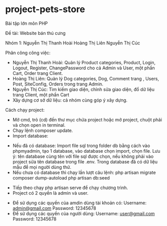 # project-pets-store
Bài tập lớn môn PHP

Đề tài: Website bán thú cưng

Nhóm 1:
Nguyễn Thị Thanh Hoài
Hoàng Thị Liên
Nguyễn Thị Cúc

Phân công công việc:
- Nguyễn Thị Thanh Hoài: Quản lý Product categories, Product, Login, Logout, Register, ChangePassword cho cả Admin và User, một phần Cart, Order trang Client.
- Hoàng Thị Liên: Quản lý Dog categories, Dog, Comment trang , Users, Post, SiteConfig, Orders trong trang Admin.
- Nguyễn Thị Cúc: Tìm kiếm giao diện, chỉnh sửa giao diện, đổ dữ liệu trang Client, một phần Cart
- Xây dựng cơ sở dữ liệu: cả nhóm cùng góp ý xây dựng.

Cách chạy project:
- Mở cmd, trỏ (cd) đến thư mục chứa project hoặc mở project, chuột phải và chọn open in terminal.
- Chạy lệnh composer update.
- Import database:
+ Nếu đã có database: Import file sql trong folder db bằng cách vào phpmyadmin, tạo 1 database, vào database chọn import, chọn file. Lưu ý: tên database cùng tên với file sql được chọn, nếu không phải vào project sửa tên database trong file .env. Trong database đã có dữ liệu mẫu để mọi người dùng thử.
+ Nếu chưa có database thì chạy lần lượt câu lệnh: 
	php artisan migrate
	composer dump-autoload
	php artisan db:seed
- Tiếp theo chạy php artisan serve để chạy chương trình.
- Project có 2 quyền là admin và user. 
+ Để sử dụng các quyền của amdin dùng tài khoản có:
	Username: admin@gmail.com
	Password: 12345678
+ Để sử dụng các quyền của người dùng:
	Username: user@gmail.com
	Password: 12345678
